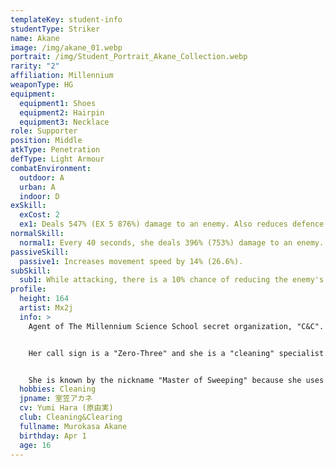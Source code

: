 ```yaml
---
templateKey: student-info
studentType: Striker
name: Akane
image: /img/akane_01.webp
portrait: /img/Student_Portrait_Akane_Collection.webp
rarity: "2"
affiliation: Millennium
weaponType: HG
equipment:
  equipment1: Shoes
  equipment2: Hairpin
  equipment3: Necklace
role: Supporter
position: Middle
atkType: Penetration
defType: Light Armour
combatEnvironment:
  outdoor: A
  urban: A
  indoor: D
exSkill:
  exCost: 2
  ex1: Deals 547% (EX 5 876%) damage to an enemy. Also reduces defence by 29% (EX3 33.3%, EX5 37.7%) (30 sec).
normalSkill:
  normal1: Every 40 seconds, she deals 396% (753%) damage to an enemy.
passiveSkill:
  passive1: Increases movement speed by 14% (26.6%).
subSkill:
  sub1: While attacking, there is a 10% chance of reducing the enemy's evasion value by 6.7% (12.7%) for 30 seconds (CD 5 sec).
profile:
  height: 164
  artist: Mx2j
  info: >
    Agent of The Millennium Science School secret organization, "C&C". 


    Her call sign is a "Zero-Three" and she is a "cleaning" specialist. 


    She is known by the nickname "Master of Sweeping" because she uses her soft impressions to sneak into enemy lines and clean them up with explosives.
  hobbies: Cleaning
  jpname: 室笠アカネ
  cv: Yumi Hara (原由実)
  club: Cleaning&Clearing
  fullname: Murokasa Akane
  birthday: Apr 1
  age: 16
---
```

